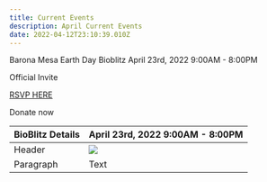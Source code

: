 ```yaml
---
title: Current Events
description: April Current Events
date: 2022-04-12T23:10:39.010Z
---
```

Barona Mesa Earth Day Bioblitz April 23rd, 2022 9:00AM - 8:00PM 

Official Invite

[RSVP HERE](https://docs.google.com/forms/d/1QMsjzO1oUrKpRfAYiJqCSKSssP2AEkn9jO52CXeAZRc/edit?usp=sharing)

Donate now


| BioBlitz Details | April 23rd, 2022 9:00AM - 8:00PM |
| ---------------- | -------------------------------- |
| Header           | ![](/assets/images/posts/bioblitz-rsvp-form-qrcode.png)                                 |
| Paragraph        | Text                             |